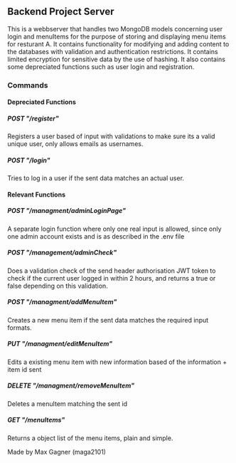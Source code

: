 ## Backend Project Server
This is a webbserver that handles two MongoDB models concerning user login and menuItems for the purpose of storing and displaying menu items for resturant A. It contains functionality for modifying and adding content to the databases with validation and authentication restrictions. It contains limited encryption for sensitive data by the use of hashing.
It also contains some depreciated functions such as user login and registration.
### Commands
#### Depreciated Functions
##### POST "/register"
Registers a user based of input with validations to make sure its a valid unique user, only allows emails as usernames.
##### POST "/login"
Tries to log in a user if the sent data matches an actual user.
#### Relevant Functions
##### POST "/managment/adminLoginPage"
A separate login function where only one real input is allowed, since only one admin account exists and is as described in the .env file
##### POST "/management/adminCheck"
Does a validation check of the send header authorisation JWT token to check if the current user logged in within 2 hours, and returns a true or false depending on this validation.
##### POST "/managment/addMenuItem"
Creates a new menu item if the sent data matches the required input formats.
##### PUT "/managment/editMenuItem"
Edits a existing menu item with new information based of the information + item id sent
##### DELETE "/managment/removeMenuItem"
Deletes a menuItem matching the sent id
##### GET "/menuItems"
Returns a object list of the menu items, plain and simple.

Made by Max Gagner (maga2101)
